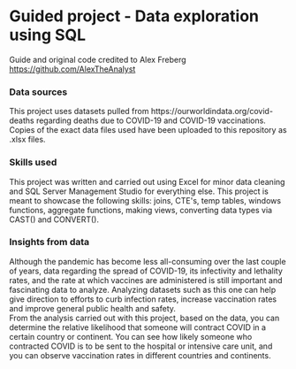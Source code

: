 # Guided project - Data exploration using SQL
Guide and original code credited to Alex Freberg https://github.com/AlexTheAnalyst
<h3>Data sources</h3>
This project uses datasets pulled from https://ourworldindata.org/covid-deaths regarding deaths due to COVID-19 and COVID-19 vaccinations. Copies of the exact data files used have been uploaded to this repository as .xlsx files.
<h3>Skills used</h3>
This project was written and carried out using Excel for minor data cleaning and SQL Server Management Studio for everything else. This project is meant to showcase the following skills: joins, CTE's, temp tables, windows functions, aggregate functions, making views, converting data types via CAST() and CONVERT().
<h3>Insights from data</h3> 
Although the pandemic has become less all-consuming over the last couple of years, data regarding the spread of COVID-19, its infectivity and lethality rates, and the rate at which vaccines are administered is still important and fascinating data to analyze. Analyzing datasets such as this one can help give direction to efforts to curb infection rates, increase vaccination rates and improve general public health and safety.<br>
From the analysis carried out with this project, based on the data, you can determine the relative likelihood that someone will contract COVID in a certain country or continent. You can see how likely someone who contracted COVID is to be sent to the hospital or intensive care unit, and you can observe vaccination rates in different countries and continents. 
